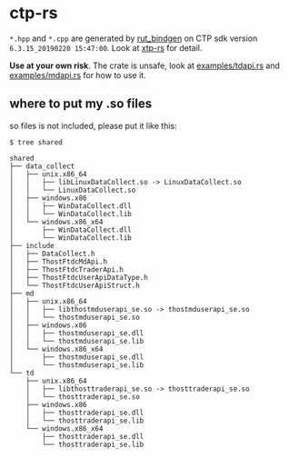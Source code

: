 # ctp-rs
`*.hpp` and `*.cpp` are generated by [rut_bindgen](https://rust-lang.github.io/rust-bindgen/requirements.html) on CTP sdk version `6.3.15_20190220 15:47:00`. Look at [xtp-rs](https://github.com/dovahcrow/xtp-rs) for detail.

__Use at your own risk__. The crate is unsafe, look at [examples/tdapi.rs](./examples/tdapi.rs) and [examples/mdapi.rs](./examples/mdapi.rs) for how to use it.

## where to put my .so files
so files is not included, please put it like this:

```
$ tree shared

shared
├── data_collect
│   ├── unix.x86_64
│   │   ├── libLinuxDataCollect.so -> LinuxDataCollect.so
│   │   └── LinuxDataCollect.so
│   ├── windows.x86
│   │   ├── WinDataCollect.dll
│   │   └── WinDataCollect.lib
│   └── windows.x86_x64
│       ├── WinDataCollect.dll
│       └── WinDataCollect.lib
├── include
│   ├── DataCollect.h
│   ├── ThostFtdcMdApi.h
│   ├── ThostFtdcTraderApi.h
│   ├── ThostFtdcUserApiDataType.h
│   └── ThostFtdcUserApiStruct.h
├── md
│   ├── unix.x86_64
│   │   ├── libthostmduserapi_se.so -> thostmduserapi_se.so
│   │   └── thostmduserapi_se.so
│   ├── windows.x86
│   │   ├── thostmduserapi_se.dll
│   │   └── thostmduserapi_se.lib
│   └── windows.x86_x64
│       ├── thostmduserapi_se.dll
│       └── thostmduserapi_se.lib
└── td
    ├── unix.x86_64
    │   ├── libthosttraderapi_se.so -> thosttraderapi_se.so
    │   └── thosttraderapi_se.so
    ├── windows.x86
    │   ├── thosttraderapi_se.dll
    │   └── thosttraderapi_se.lib
    └── windows.x86_x64
        ├── thosttraderapi_se.dll
        └── thosttraderapi_se.lib
```
